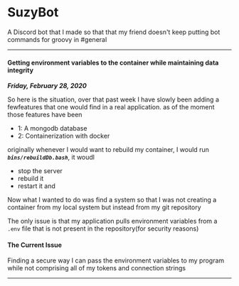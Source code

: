 # SuzyBot

A Discord bot that I made so that that my friend doesn't keep putting bot commands for groovy in #general

___

#### Getting environment variables to the container while maintaining data integrity

***Friday, February 28, 2020***

So here is the situation, over that past week I have slowly been adding 
a fewfeatures that one would find in a real application. as of the moment 
those features have been 
- 1: A mongodb database 
- 2: Containerization with docker 

originally whenever I would want to rebuild my container, 
I would run ***`bins/rebuildDb.bash`***, it woudl
- stop the server 
- rebuild it
- restart it and

Now what I wanted to do was find a system so that I was not creating a
container from my local system but instead from my git repository

The only issue is that my application pulls environment variables 
from a `.env` file that is not present in the repository(for 
security reasons)

#### The Current Issue
Finding a secure way I can pass the environment variables to my program
while not comprising all of my tokens and connection strings

___